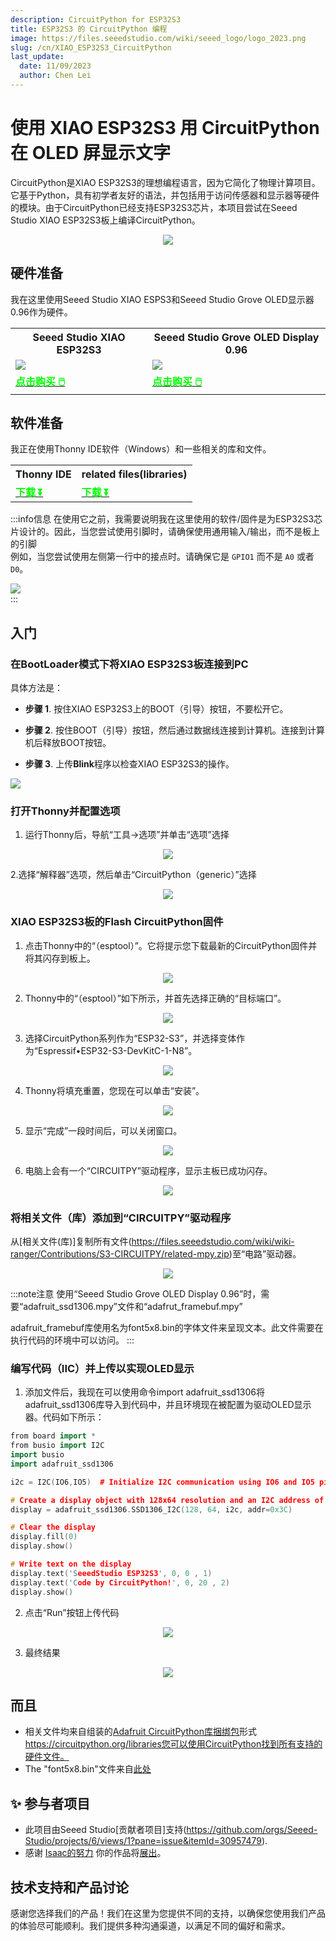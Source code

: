 ```yaml
---
description: CircuitPython for ESP32S3
title: ESP32S3 的 CircuitPython 编程
image: https://files.seeedstudio.com/wiki/seeed_logo/logo_2023.png
slug: /cn/XIAO_ESP32S3_CircuitPython
last_update:
  date: 11/09/2023
  author: Chen Lei
---
```


# 使用 XIAO ESP32S3 用 CircuitPython 在 OLED 屏显示文字


CircuitPython是XIAO ESP32S3的理想编程语言，因为它简化了物理计算项目。它基于Python，具有初学者友好的语法，并包括用于访问传感器和显示器等硬件的模块。由于CircuitPython已经支持ESP32S3芯片，本项目尝试在Seeed Studio XIAO ESP32S3板上编译CircuitPython。

<div align="center"><img width={600} src="https://files.seeedstudio.com/wiki/wiki-ranger/Contributions/S3-CIRCUITPY/13.jpg" /></div>

## 硬件准备

我在这里使用Seeed Studio XIAO ESPS3和Seeed Studio Grove OLED显示器0.96作为硬件。

<div class="table-center">
  <table align="center">
    <tr>
        <th>Seeed Studio XIAO ESP32S3</th>
        <th>Seeed Studio Grove OLED Display 0.96</th>
    </tr>
    <tr>
        <td><div style={{textAlign:'center'}}><img src="https://files.seeedstudio.com/wiki/SeeedStudio-XIAO-ESP32S3/img/xiaoesp32s3.jpg" style={{width:250, height:'auto'}}/></div></td>
        <td><div style={{textAlign:'center'}}><img src="https://media-cdn.seeedstudio.com/media/catalog/product/cache/bb49d3ec4ee05b6f018e93f896b8a25d/g/r/grove-oled-displey-0.96-ssd1315-preview.jpg" style={{width:250, height:'auto'}}/></div></td>
    </tr>
      <tr>
        <td><div class="get_one_now_container" style={{textAlign: 'center'}}>
          <a class="get_one_now_item" href="https://www.seeedstudio.com/XIAO-ESP32S3-p-5627.html">
              <strong><span><font color={'FFFFFF'} size={"4"}> 点击购买 🖱️</font></span></strong>
          </a>
      </div></td>
        <td><div class="get_one_now_container" style={{textAlign: 'center'}}>
          <a class="get_one_now_item" href="https://www.seeedstudio.com/Grove-OLED-Display-0-96-SSD1315-p-4294.html">
              <strong><span><font color={'FFFFFF'} size={"4"}> 点击购买  🖱️</font></span></strong>
          </a>
      </div></td>
    </tr>
  </table>
</div>

## 软件准备

我正在使用Thonny IDE软件（Windows）和一些相关的库和文件。

<div class="table-center">
  <table align="center">
    <tr>
        <th>Thonny IDE</th>
        <th>related files(libraries)</th>
    </tr>
      <tr>
        <td><div class="get_one_now_container" style={{textAlign: 'center'}}>
          <a class="get_one_now_item" href="https://thonny.org/">
              <strong><span><font color={'FFFFFF'} size={"4"}> 下载 ⏬</font></span></strong>
          </a>
      </div></td>
        <td><div class="get_one_now_container" style={{textAlign: 'center'}}>
          <a class="get_one_now_item" href="https://files.seeedstudio.com/wiki/wiki-ranger/Contributions/S3-CIRCUITPY/related-mpy.zip">
              <strong><span><font color={'FFFFFF'} size={"4"}> 下载 ⏬</font></span></strong>
          </a>
      </div></td>
    </tr>
  </table>
</div>

:::info信息
在使用它之前，我需要说明我在这里使用的软件/固件是为ESP32S3芯片设计的。因此，当您尝试使用引脚时，请确保使用通用输入/输出，而不是板上的引脚<br/>
例如，当您尝试使用左侧第一行中的接点时。请确保它是 `GPIO1` 而不是 `A0` 或者`D0`。
<div style={{textAlign:'center'}}><img src="https://files.seeedstudio.com/wiki/SeeedStudio-XIAO-ESP32S3/img/2.jpg" style={{width:500, height:'auto'}}/></div>
:::

## 入门

### 在BootLoader模式下将XIAO ESP32S3板连接到PC

具体方法是：

- **步骤 1**. 按住XIAO ESP32S3上的BOOT（引导）按钮，不要松开它。

- **步骤 2**. 按住BOOT（引导）按钮，然后通过数据线连接到计算机。连接到计算机后释放BOOT按钮。

- **步骤 3**. 上传**Blink**程序以检查XIAO ESP32S3的操作。

<div style={{textAlign:'center'}}><img src="https://files.seeedstudio.com/wiki/SeeedStudio-XIAO-ESP32S3/img/15.gif" style={{width:500, height:'auto'}}/></div>

### 打开Thonny并配置选项

1. 运行Thonny后，导航“工具->选项”并单击“选项”选择

<div align="center"><img width={500} src="https://files.seeedstudio.com/wiki/wiki-ranger/Contributions/S3-CIRCUITPY/03.png" /></div>

2.选择“解释器”选项，然后单击“CircuitPython（generic）”选择

<div align="center"><img width={500} src="https://files.seeedstudio.com/wiki/wiki-ranger/Contributions/S3-CIRCUITPY/04.png" /></div>

### XIAO ESP32S3板的Flash CircuitPython固件

1. 点击Thonny中的“（esptool）”。它将提示您下载最新的CircuitPython固件并将其闪存到板上。

<div align="center"><img width={500} src="https://files.seeedstudio.com/wiki/wiki-ranger/Contributions/S3-CIRCUITPY/06.png" /></div>

2. Thonny中的“（esptool）”如下所示，并首先选择正确的“目标端口”。

<div align="center"><img width={500} src="https://files.seeedstudio.com/wiki/wiki-ranger/Contributions/S3-CIRCUITPY/07.png" /></div>

3. 选择CircuitPython系列作为“ESP32-S3”，并选择变体作为“Espressif•ESP32-S3-DevKitC-1-N8”。

<div align="center"><img width={500} src="https://files.seeedstudio.com/wiki/wiki-ranger/Contributions/S3-CIRCUITPY/08.png" /></div>

4. Thonny将填充重置，您现在可以单击“安装”。

<div align="center"><img width={500} src="https://files.seeedstudio.com/wiki/wiki-ranger/Contributions/S3-CIRCUITPY/09.png" /></div>

5. 显示“完成”一段时间后，可以关闭窗口。

<div align="center"><img width={500} src="https://files.seeedstudio.com/wiki/wiki-ranger/Contributions/S3-CIRCUITPY/10.png" /></div>

6. 电脑上会有一个“CIRCUITPY”驱动程序，显示主板已成功闪存。

<div align="center"><img width={600} src="https://files.seeedstudio.com/wiki/wiki-ranger/Contributions/S3-CIRCUITPY/11.png" /></div>

### 将相关文件（库）添加到“CIRCUITPY”驱动程序

从[相关文件(库)]复制所有文件(https://files.seeedstudio.com/wiki/wiki-ranger/Contributions/S3-CIRCUITPY/related-mpy.zip)至“电路”驱动器。

<div align="center"><img width={600} src="https://files.seeedstudio.com/wiki/wiki-ranger/Contributions/S3-CIRCUITPY/12.png" /></div>


:::note注意
使用“Seeed Studio Grove OLED Display 0.96”时，需要“adafruit_ssd1306.mpy”文件和“adafrut_framebuf.mpy”

adafruit_framebuf库使用名为font5x8.bin的字体文件来呈现文本。此文件需要在执行代码的环境中可以访问。
:::

### 编写代码（IIC）并上传以实现OLED显示

1. 添加文件后，我现在可以使用命令import adafruit_ssd1306将adafruit_ssd1306库导入到代码中，并且环境现在被配置为驱动OLED显示器。代码如下所示：

```cpp
from board import *
from busio import I2C
import busio
import adafruit_ssd1306

i2c = I2C(IO6,IO5)  # Initialize I2C communication using IO6 and IO5 pins

# Create a display object with 128x64 resolution and an I2C address of 0x3C
display = adafruit_ssd1306.SSD1306_I2C(128, 64, i2c, addr=0x3C)

# Clear the display
display.fill(0)
display.show()

# Write text on the display
display.text('SeeedStudio ESP32S3', 0, 0 , 1)
display.text('Code by CircuitPython!', 0, 20 , 2)
display.show()
```

2. 点击“Run”按钮上传代码

<div align="center"><img width={600} src="https://files.seeedstudio.com/wiki/wiki-ranger/Contributions/S3-CIRCUITPY/14.png" /></div>

3. 最终结果

<div align="center"><img width={600} src="https://files.seeedstudio.com/wiki/wiki-ranger/Contributions/S3-CIRCUITPY/13.jpg" /></div>

## 而且

- 相关文件均来自组装的[Adafruit CircuitPython库捆绑包](https://github.com/adafruit/Adafruit_CircuitPython_Bundle/releases/download/20230718/adafruit-circuitpython-bundle-8.x-mpy-20230718.zip)形式 https://circuitpython.org/libraries您可以使用CircuitPython找到所有支持的硬件文件。
- The "font5x8.bin"文件来自[此处](https://github.com/adafruit/Adafruit_CircuitPython_framebuf/blob/main/examples/font5x8.bin)

## ✨ 参与者项目

- 此项目由Seeed Studio[贡献者项目]支持(https://github.com/orgs/Seeed-Studio/projects/6/views/1?pane=issue&itemId=30957479).
- 感谢 [Isaac的努力](https://github.com/orgs/Seeed-Studio/projects/6/views/1?pane=issue&itemId=35178340) 你的作品将[展出](https://wiki.seeedstudio.com/Honorary-Contributors/)。

## 技术支持和产品讨论

感谢您选择我们的产品！我们在这里为您提供不同的支持，以确保您使用我们产品的体验尽可能顺利。我们提供多种沟通渠道，以满足不同的偏好和需求。

<div class="button_tech_support_container">
<a href="https://forum.seeedstudio.com/" class="button_forum"></a> 
<a href="https://www.seeedstudio.com/contacts" class="button_email"></a>
</div>

<div class="button_tech_support_container">
<a href="https://discord.gg/eWkprNDMU7" class="button_discord"></a> 
<a href="https://github.com/Seeed-Studio/wiki-documents/discussions/69" class="button_discussion"></a>
</div>
